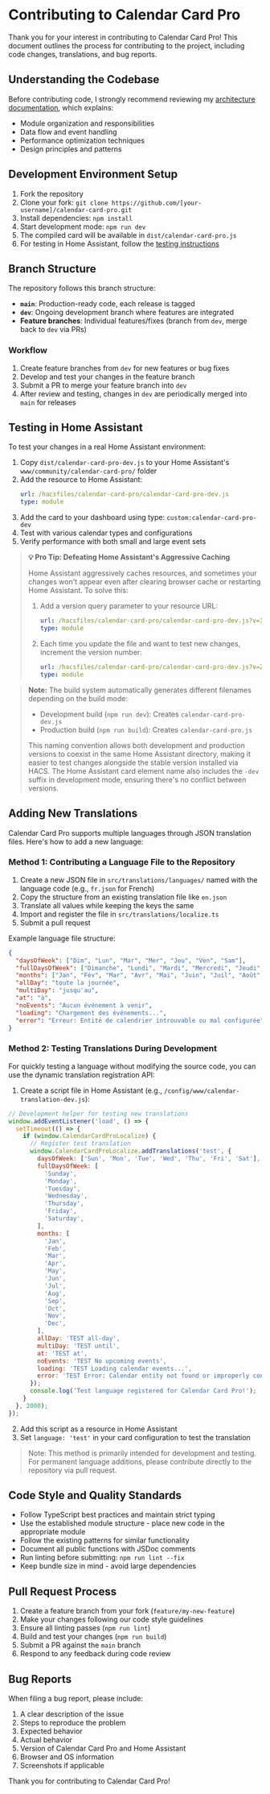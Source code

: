 # Contributing to Calendar Card Pro

Thank you for your interest in contributing to Calendar Card Pro! This document outlines the process for contributing to the project, including code changes, translations, and bug reports.

## Understanding the Codebase

Before contributing code, I strongly recommend reviewing my [architecture documentation](./docs/architecture.md), which explains:

- Module organization and responsibilities
- Data flow and event handling
- Performance optimization techniques
- Design principles and patterns

## Development Environment Setup

1. Fork the repository
2. Clone your fork: `git clone https://github.com/[your-username]/calendar-card-pro.git`
3. Install dependencies: `npm install`
4. Start development mode: `npm run dev`
5. The compiled card will be available in `dist/calendar-card-pro.js`
6. For testing in Home Assistant, follow the [testing instructions](#testing-in-home-assistant)

## Branch Structure

The repository follows this branch structure:

- **`main`**: Production-ready code, each release is tagged
- **`dev`**: Ongoing development branch where features are integrated
- **Feature branches**: Individual features/fixes (branch from `dev`, merge back to `dev` via PRs)

### Workflow

1. Create feature branches from `dev` for new features or bug fixes
2. Develop and test your changes in the feature branch
3. Submit a PR to merge your feature branch into `dev`
4. After review and testing, changes in `dev` are periodically merged into `main` for releases

## Testing in Home Assistant

To test your changes in a real Home Assistant environment:

1. Copy `dist/calendar-card-pro-dev.js` to your Home Assistant's `www/community/calendar-card-pro/` folder
2. Add the resource to Home Assistant:
   ```yaml
   url: /hacsfiles/calendar-card-pro/calendar-card-pro-dev.js
   type: module
   ```
3. Add the card to your dashboard using type: `custom:calendar-card-pro-dev`
4. Test with various calendar types and configurations
5. Verify performance with both small and large event sets

> **💡 Pro Tip: Defeating Home Assistant's Aggressive Caching**
>
> Home Assistant aggressively caches resources, and sometimes your changes won't appear even after clearing browser cache or restarting Home Assistant. To solve this:
>
> 1. Add a version query parameter to your resource URL:
>    ```yaml
>    url: /hacsfiles/calendar-card-pro/calendar-card-pro-dev.js?v=1
>    type: module
>    ```
> 2. Each time you update the file and want to test new changes, increment the version number:
>    ```yaml
>    url: /hacsfiles/calendar-card-pro/calendar-card-pro-dev.js?v=2
>    type: module
>    ```

> **Note:** The build system automatically generates different filenames depending on the build mode:
>
> - Development build (`npm run dev`): Creates `calendar-card-pro-dev.js`
> - Production build (`npm run build`): Creates `calendar-card-pro.js`
>
> This naming convention allows both development and production versions to coexist in the same Home Assistant directory, making it easier to test changes alongside the stable version installed via HACS. The Home Assistant card element name also includes the `-dev` suffix in development mode, ensuring there's no conflict between versions.

## Adding New Translations

Calendar Card Pro supports multiple languages through JSON translation files. Here's how to add a new language:

### Method 1: Contributing a Language File to the Repository

1. Create a new JSON file in `src/translations/languages/` named with the language code (e.g., `fr.json` for French)
2. Copy the structure from an existing translation file like `en.json`
3. Translate all values while keeping the keys the same
4. Import and register the file in `src/translations/localize.ts`
5. Submit a pull request

Example language file structure:

```json
{
  "daysOfWeek": ["Dim", "Lun", "Mar", "Mer", "Jeu", "Ven", "Sam"],
  "fullDaysOfWeek": ["Dimanche", "Lundi", "Mardi", "Mercredi", "Jeudi", "Vendredi", "Samedi"],
  "months": ["Jan", "Fév", "Mar", "Avr", "Mai", "Juin", "Juil", "Août", "Sep", "Oct", "Nov", "Déc"],
  "allDay": "toute la journée",
  "multiDay": "jusqu'au",
  "at": "à",
  "noEvents": "Aucun événement à venir",
  "loading": "Chargement des événements...",
  "error": "Erreur: Entité de calendrier introuvable ou mal configurée"
}
```

### Method 2: Testing Translations During Development

For quickly testing a language without modifying the source code, you can use the dynamic translation registration API:

1. Create a script file in Home Assistant (e.g., `/config/www/calendar-translation-dev.js`):

```javascript
// Development helper for testing new translations
window.addEventListener('load', () => {
  setTimeout(() => {
    if (window.CalendarCardProLocalize) {
      // Register test translation
      window.CalendarCardProLocalize.addTranslations('test', {
        daysOfWeek: ['Sun', 'Mon', 'Tue', 'Wed', 'Thu', 'Fri', 'Sat'],
        fullDaysOfWeek: [
          'Sunday',
          'Monday',
          'Tuesday',
          'Wednesday',
          'Thursday',
          'Friday',
          'Saturday',
        ],
        months: [
          'Jan',
          'Feb',
          'Mar',
          'Apr',
          'May',
          'Jun',
          'Jul',
          'Aug',
          'Sep',
          'Oct',
          'Nov',
          'Dec',
        ],
        allDay: 'TEST all-day',
        multiDay: 'TEST until',
        at: 'TEST at',
        noEvents: 'TEST No upcoming events',
        loading: 'TEST Loading calendar events...',
        error: 'TEST Error: Calendar entity not found or improperly configured',
      });
      console.log('Test language registered for Calendar Card Pro!');
    }
  }, 2000);
});
```

2. Add this script as a resource in Home Assistant
3. Set `language: 'test'` in your card configuration to test the translation

> Note: This method is primarily intended for development and testing. For permanent language additions, please contribute directly to the repository via pull request.

## Code Style and Quality Standards

- Follow TypeScript best practices and maintain strict typing
- Use the established module structure - place new code in the appropriate module
- Follow the existing patterns for similar functionality
- Document all public functions with JSDoc comments
- Run linting before submitting: `npm run lint --fix`
- Keep bundle size in mind - avoid large dependencies

## Pull Request Process

1. Create a feature branch from your fork (`feature/my-new-feature`)
2. Make your changes following our code style guidelines
3. Ensure all linting passes (`npm run lint`)
4. Build and test your changes (`npm run build`)
5. Submit a PR against the `main` branch
6. Respond to any feedback during code review

## Bug Reports

When filing a bug report, please include:

1. A clear description of the issue
2. Steps to reproduce the problem
3. Expected behavior
4. Actual behavior
5. Version of Calendar Card Pro and Home Assistant
6. Browser and OS information
7. Screenshots if applicable

Thank you for contributing to Calendar Card Pro!

